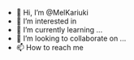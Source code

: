 - 👋 Hi, I’m @MelKariuki
- 👀 I’m interested in 
- 🌱 I’m currently learning ...
- 💞️ I’m looking to collaborate on ...
- 📫 How to reach me 

<!---
MelKariuki/MelKariuki is a ✨ special ✨ repository because its `README.md` (this file) appears on your GitHub profile.
You can click the Preview link to take a look at your changes.
--->
